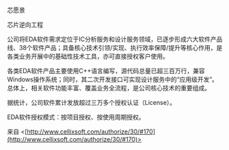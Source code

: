 芯愿景

芯片逆向工程

公司将EDA软件需求定位于IC分析服务和设计服务领域，已逐步形成六大软件产品线、38个软件产品；具备核心技术引领/实现、执行效率保障/提升等核心作用，是各类业务开展中的基础性技术工具，亦可直接授权客户使用。

各类EDA软件产品主要使用C++语言编写，源代码总量已超三百万行，兼容Windows操作系统；同时，其二次开发接口可实现设计服务中的“应用级开发”。总体上，相关软件功能丰富、覆盖业务全流程，是公司核心技术的重要组成。

据统计，公司软件累计发放超过三万多个授权认证（License）。

EDA软件授权模式：按项目授权、按使用周期授权。

来自 <[http://www.cellixsoft.com/authorize/30/#170](http://www.cellixsoft.com/authorize/30/#170)>
